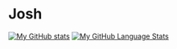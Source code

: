 # Josh

[![My GitHub stats](https://github-readme-stats.vercel.app/api?username=ignJosh&theme=dark)](https://github.com/anuraghazra/github-readme-stats)
[![My GitHub Language Stats](https://github-readme-stats.vercel.app/api/top-langs/?username=jasongaylord&langs_count=5&theme=tokyonight)]()

